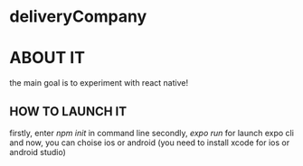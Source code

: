 # deliveryCompany
# ABOUT IT
the main goal is to experiment with react native!
## HOW TO LAUNCH IT
firstly, enter _npm init_ in command line
secondly, _expo run_ for launch expo cli
and now, you can choise ios or android (you need to install xcode for ios or android studio)